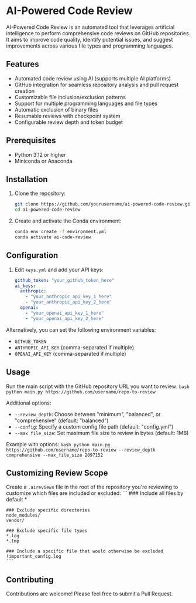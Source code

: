 # AI-Powered Code Review

AI-Powered Code Review is an automated tool that leverages artificial intelligence to perform comprehensive code reviews on GitHub repositories. It aims to improve code quality, identify potential issues, and suggest improvements across various file types and programming languages.

## Features

- Automated code review using AI (supports multiple AI platforms)
- GitHub integration for seamless repository analysis and pull request creation
- Customizable file inclusion/exclusion patterns
- Support for multiple programming languages and file types
- Automatic exclusion of binary files
- Resumable reviews with checkpoint system
- Configurable review depth and token budget

## Prerequisites

- Python 3.12 or higher
- Miniconda or Anaconda

## Installation

1. Clone the repository:
    ```bash
    git clone https://github.com/yourusername/ai-powered-code-review.git
    cd ai-powered-code-review
    ```
2. Create and activate the Conda environment:
    ```bash
    conda env create -f environment.yml
    conda activate ai-code-review
    ```

## Configuration

1. Edit `keys.yml` and add your API keys:
    ```yaml
    github_token: "your_github_token_here"
    ai_keys:
      anthropic:
        - "your_anthropic_api_key_1_here"
        - "your_anthropic_api_key_2_here"
      openai:
        - "your_openai_api_key_1_here"
        - "your_openai_api_key_2_here"
    ```

Alternatively, you can set the following environment variables:

- `GITHUB_TOKEN`
- `ANTHROPIC_API_KEY` (comma-separated if multiple)
- `OPENAI_API_KEY` (comma-separated if multiple)

## Usage

Run the main script with the GitHub repository URL you want to review:
    ```bash
    python main.py https://github.com/username/repo-to-review
    ```

Additional options:

- `--review_depth`: Choose between "minimum", "balanced", or "comprehensive" (default: "balanced")
- `--config`: Specify a custom config file path (default: "config.yml")
- `--max_file_size`: Set maximum file size to review in bytes (default: 1MB)

Example with options:
    ```bash
    python main.py https://github.com/username/repo-to-review --review_depth comprehensive --max_file_size 2097152
    ```

## Customizing Review Scope

Create a `.aireviews` file in the root of the repository you're reviewing to customize which files are included or excluded:
    ```
    ### Include all files by default
    *

    ### Exclude specific directories
    node_modules/
    vendor/

    ### Exclude specific file types
    *.log
    *.tmp

    ### Include a specific file that would otherwise be excluded
    !important_config.log
    ```

## Contributing

Contributions are welcome! Please feel free to submit a Pull Request.
